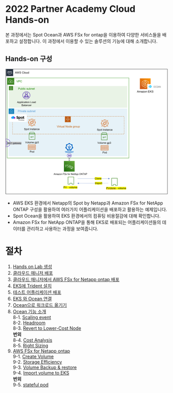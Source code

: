 # 2022 Partner Academy Cloud Hands-on
본 과정에서는 Spot Ocean과 AWS FSx for ontap을 이용하여 다양한 서비스들을 배포하고 설정합니다.
이 과정에서 이용할 수 있는 솔루션의 기능에 대해 소개합니다.

## Hands-on 구성
![Image](./images/myplan.png)

- AWS EKS 환경에서 Netapp의 Spot by Netapp과 Amazon FSx for NetApp ONTAP 구성을 활용하여 여러가지 어플리케이션을 배포하고 활용하는 예제입니다.
- Spot Ocean을 활용하여 EKS 환경에서의 컴퓨팅 비용절감에 대해 확인합니다.
- Amazon FSx for NetApp ONTAP을 통해 EKS로 배포되는 어플리케이션들의 데이터를 관리하고 사용하는 과정을 보여줍니다. 

# 절차
1. [Hands on Lab 생성](./QuickStart/CreateLabQuickstartGuide.md)
2. [클라우드 매니저 배포](./FSXforOntap/DeployCloudmanager.md)
3. [클라우드 매니저에서 AWS FSx for Netapp ontap 배포](./FSXforOntap/CreateFSXontap.md)
4. [EKS에 Trident 설치](./Trident/install_Trident.md)
5. [테스트 어플리케이션 배포](./Trident/deploy_testapp.md)
6. [EKS 와 Ocean 연결](./OceanforEKS/ConnectAnEKSCluster.md)
7. [Ocean으로 워크로드 옮기기](./OceanforEKS/WorkloadMigration.md)</br>
8. [Ocean 기능 소개](https://docs.spot.io/ocean/features/)</br>
  8-1. [Scaling event](./OceanforEKS/ScalingEvent.md)</br>
  8-2. [Headroom](./OceanforEKS/Headroom.md)</br>
  8-3. [Revert to Lower-Cost Node](./OceanforEKS/ReverttoLowerCostNdoe.md)</br>
  **번외**</br>
  8-4. [Cost Analysis](./OceanforEKS/CostAnalysis.md)</br>
  8-5. [Right Sizing](./OceanforEKS/RightSizing.md)</br>
9. [AWS FSx for Netapp ontap](./FSXforOntap/README.md)</br>
  9-1. [Create Volume](./FSXforOntap/CreateVolume.md)</br>
  9-2. [Storage Efficiency](./FSXforOntap/StorageEfficiency.md)</br>
  9-3. [Volume Backup & restore](./FSXforOntap/VolumeBackupAndRestore.md)</br>
  9-4. [Import volume to EKS](./FSXforOntap/ImportVolumeToEKS.md) </br>
  **번외**</br>
  9-5. [stateful pod](./FSXforOntap/K8SWithFSxOntap_Stateful.md)
 
    

    